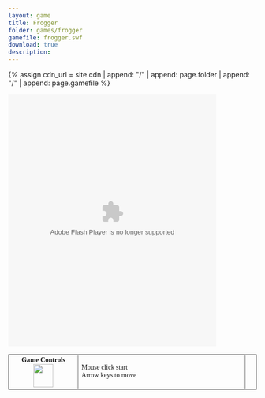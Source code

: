 ```yaml
---
layout: game
title: Frogger
folder: games/frogger
gamefile: frogger.swf
download: true
description: 
---
```



{% assign cdn_url = site.cdn | append: "/" | append: page.folder | append: "/" | append: page.gamefile %}

<embed src="{{ cdn_url }}" flashvars="" base="" quality="high" allowscriptaccess="always" allowfullscreen="true" bgcolor="" wmode="window" width="422" height="511" type="application/x-shockwave-flash" pluginspage="http://www.macromedia.com/go/getflashplayer">
<br>
<div class="row justify-content-center">
    <div class="col-auto">
        <table border="1" bordercolor="#666666" cellpadding="2" cellspacing="0" style="font-family:Verdana;border-collapse:collapse">
            <tbody>
                <tr>
                    <td style="font-size:13.6px" width="125px">
                        <div align="center"><strong>Game Controls<br></strong><img height="47" src="{{ "/images/joystick-controls.gif" | relative_url }}" width="40">
                        </div>
                    </td>
                    <td style="font-size:13.6px" width="325px">Mouse click start<br>Arrow keys to move</td>
                </tr>
            </tbody>
        </table>
    </div>
</div>
